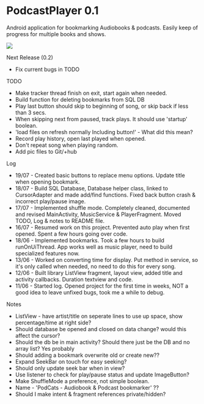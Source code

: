 # PodcastPlayer 0.1
Android application for bookmarking Audiobooks & podcasts. Easily keep of progress for multiple books and shows.

![](http://julianrosser.website/images/app_screenshots/PodcastPlayer0-1.png)

Next Release (0.2)
- Fix current bugs in TODO

TODO
- Make tracker thread finish on exit, start again when needed.
- Build function for deleting bookmarks from SQL DB
- Play last button should skip to beginning of song, or skip back if less than 3 secs.
- When skipping next from paused, track plays. It should use 'startup' boolean.
- 'load files on refresh normally Including button!' - What did this mean?
- Record play history, open last played when opened.
- Don't repeat song when playing random.
- Add pic files to Git/+hub

Log
- 19/07 - Created basic buttons to replace menu options. Update title when opening bookmark.
- 18/07 - Build SQL Database, Database helper class, linked to CursorAdapter and made add/find functions. Fixed back button crash & incorrect play/pause image.
- 17/07 - Implemented shuffle mode. Completely cleaned, documented and revised MainActivity, MusicService & PlayerFragment. Moved TODO, Log & notes to README file.
- 16/07 - Resumed work on this project. Prevented auto play when first opened. Spent a few hours going over code.
- 18/06 - Implemented bookmarks. Took a few hours to build runOnUiThread. App works well as music player, need to build specialized features now.
- 13/06 - Worked on converting time for display. Put method in service, so it's only called when needed, no need to do this for every song.
- 12/06 - Built library ListView fragment, layout view, added title and activity callbacks. Duration textview and code.
- 11/06 - Started log. Opened project for the first time in weeks, NOT a good idea to leave unfixed bugs, took me a while to debug.

Notes
- ListView - have artist/title on seperate lines to use up space, show percentage/time at right side?
- Should database be opened and closed on data change? would this affect the cursor?
- Should the db be in main activity? Should there just be the DB and no array list? Yes probably
- Should adding a bookmark overwrite old or create new??
- Expand SeekBar on touch for easy seeking?
- Should only update seek bar when in view?
- Use listener to check for play/pause status and update ImageButton?
- Make ShuffleMode a preference, not simple boolean.
- Name - 'PodCats - Audiobook & Podcast bookmarker'     ??
- Should I make intent & fragment references private/hidden?

